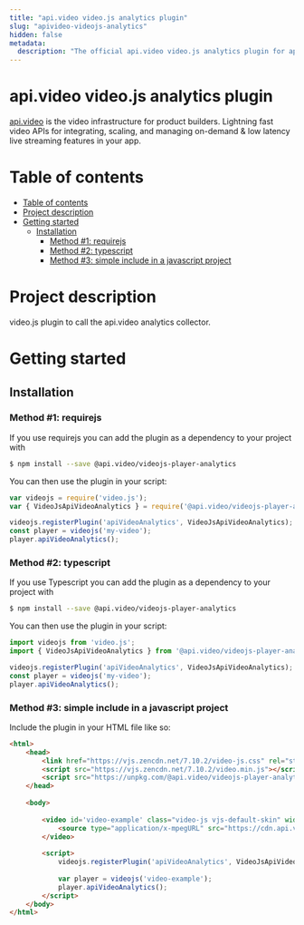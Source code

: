 ```yaml
---
title: "api.video video.js analytics plugin"
slug: "apivideo-videojs-analytics"
hidden: false
metadata: 
  description: "The official api.video video.js analytics plugin for api.video. [api.video](https://api.video/) is the video infrastructure for product builders. Lightning fast video APIs for integrating, scaling, and managing on-demand & low latency live streaming features in your app."
---
```


api.video video.js analytics plugin
==============

[api.video](https://api.video/) is the video infrastructure for product builders. Lightning fast video APIs for integrating, scaling, and managing on-demand & low latency live streaming features in your app.


# Table of contents

- [Table of contents](#table-of-contents)
- [Project description](#project-description)
- [Getting started](#getting-started)
  - [Installation](#installation)
    - [Method #1: requirejs](#method-1-requirejs)
    - [Method #2: typescript](#method-2-typescript)
    - [Method #3: simple include in a javascript project](#method-3-simple-include-in-a-javascript-project)

# Project description

video.js plugin to call the api.video analytics collector. 

# Getting started

## Installation 

### Method #1: requirejs

If you use requirejs you can add the plugin as a dependency to your project with 

```sh
$ npm install --save @api.video/videojs-player-analytics
```

You can then use the plugin in your script: 

```javascript
var videojs = require('video.js');
var { VideoJsApiVideoAnalytics } = require('@api.video/videojs-player-analytics');

videojs.registerPlugin('apiVideoAnalytics', VideoJsApiVideoAnalytics);
const player = videojs('my-video');
player.apiVideoAnalytics();
```

### Method #2: typescript

If you use Typescript you can add the plugin as a dependency to your project with 

```sh
$ npm install --save @api.video/videojs-player-analytics
```

You can then use the plugin in your script: 

```typescript
import videojs from 'video.js';
import { VideoJsApiVideoAnalytics } from '@api.video/videojs-player-analytics';

videojs.registerPlugin('apiVideoAnalytics', VideoJsApiVideoAnalytics);
const player = videojs('my-video');
player.apiVideoAnalytics();


```

### Method #3: simple include in a javascript project

Include the plugin in your HTML file like so:

```html
<html>
    <head>
        <link href="https://vjs.zencdn.net/7.10.2/video-js.css" rel="stylesheet" />
        <script src="https://vjs.zencdn.net/7.10.2/video.min.js"></script>
        <script src="https://unpkg.com/@api.video/videojs-player-analytics"></script>
    </head>
    
    <body>
    
        <video id='video-example' class="video-js vjs-default-skin" width="400" height="300" controls>
            <source type="application/x-mpegURL" src="https://cdn.api.video/vod/vi5oDagRVJBSKHxSiPux5rYD/hls/manifest.m3u8">
        </video>
    
        <script>
            videojs.registerPlugin('apiVideoAnalytics', VideoJsApiVideoAnalytics);
            
            var player = videojs('video-example');
            player.apiVideoAnalytics();
        </script>
    </body>
</html>
```